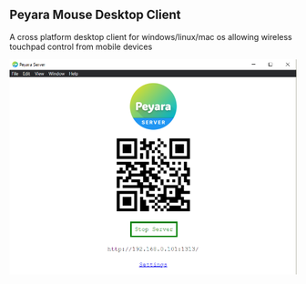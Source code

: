 ## Peyara Mouse Desktop Client

A cross platform desktop client for windows/linux/mac os allowing wireless touchpad control from mobile devices

<img src="./demo/demo.png">

